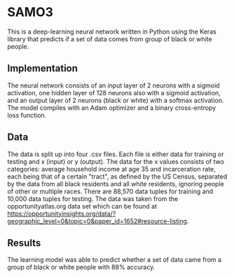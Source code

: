 # SAMO3

This is a deep-learning neural network written in Python using the Keras library that predicts if a set of data comes from group of black or white people.

## Implementation

The neural network consists of an input layer of 2 neurons with a sigmoid activation, one hidden layer of 128 neurons also with a sigmoid activation, and an output layer of 2 neurons (black or white) with a softmax activation. The model compiles with an Adam optimizer and a binary cross-entropy loss function.

## Data

The data is split up into four .csv files. Each file is either data for training or testing and x (input) or y (output).
The data for the x values consists of two categories: average household income at age 35 and incarceration rate, each being that of
a certain "tract", as defined by the US Census, separated by the data from all black residents and all white residents, ignoring people of other or multiple races.
There are 88,570 data tuples for training and 10,000 data tuples for testing.
The data was taken from the opportunityatlas.org data set which can be found at https://opportunityinsights.org/data/?geographic_level=0&topic=0&paper_id=1652#resource-listing.

## Results

The learning model was able to predict whether a set of data came from a group of black or white people with 88% accuracy.
